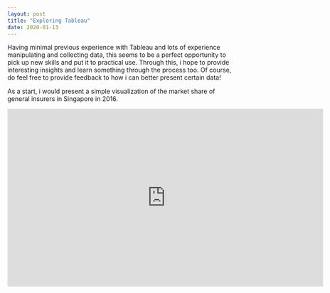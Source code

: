 ```yaml
---
layout: post
title: "Exploring Tableau"
date: 2020-01-13
---
```


Having minimal previous experience with Tableau and lots of experience manipulating and collecting data, this seems to be a perfect opportunity to pick up new skills and put it to practical use. Through this, i hope to provide interesting insights and learn something through the process too. Of course, do feel free to provide feedback to how i can better present certain data!

As a start, i would present a simple visualization of the market share of general insurers in Singapore in 2016.

<iframe src="https://public.tableau.com/views/singaporeOverall/Player_GI?:showVizHome=no&:embed=true" width="710" height="400"" frameborder="true"></iframe>
